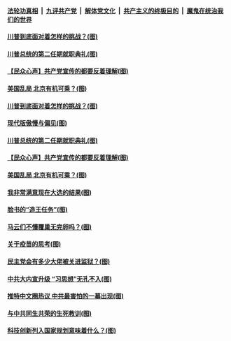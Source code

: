 

####  [法轮功真相](../../../../basic/blob/master/README.md?t=11170202) &nbsp;|&nbsp; [九评共产党](../../../../9ping.md/blob/master/README.md?t=11170202) &nbsp;|&nbsp; [解体党文化](../../../../jtdwh.md/blob/master/README.md?t=11170202)  &nbsp;|&nbsp; [共产主义的终极目的](../../../../gczydzjmd.md/blob/master/README.md?t=11170202) &nbsp;|&nbsp; [魔鬼在统治我们的世界](../../../../mgztzwmdsj.md/blob/master/README.md?t=11170202) 



#### [川普到底面对着怎样的挑战？(图)](../pages/p4/952690.md?t=11170202) 

#### [川普总统的第二任期就职典礼(图)](../pages/p4/952650.md?t=11170202) 

#### [【民众心声】共产党宣传的都要反着理解(图)](../pages/p4/952533.md?t=11170202) 

#### [美国乱局 北京有机可乘？(图)](../pages/p4/952578.md?t=11170202) 




#### [川普到底面对着怎样的挑战？(图)](../pages/p4/952690.md?t=11170202) 

#### [现代版傲慢与偏见(图)](../pages/p4/952689.md?t=11170202) 

#### [川普总统的第二任期就职典礼(图)](../pages/p4/952650.md?t=11170202) 


#### [【民众心声】共产党宣传的都要反着理解(图)](../pages/p4/952533.md?t=11170202) 

#### [美国乱局 北京有机可乘？(图)](../pages/p4/952578.md?t=11170202) 

#### [我非常满意现在大选的结果(图)](../pages/p4/952572.md?t=11170202) 

#### [脸书的“造王任务”(图)](../pages/p4/952614.md?t=11170202) 

#### [马云们不懂覆巢无完卵吗？(图)](../pages/p4/952612.md?t=11170202) 

#### [关于疫苗的思考(图)](../pages/p4/952473.md?t=11170202) 

#### [民主党会有多少大佬被关进监狱？(图)](../pages/p4/952587.md?t=11170202) 



#### [中共大内宣升级 “习思想”无孔不入(图)](../pages/p4/952499.md?t=11170202) 

#### [推特中文圈热议 中共最害怕的一幕出现(图)](../pages/p4/952495.md?t=11170202) 

#### [与中共同生共荣的生死教训(图)](../pages/p4/952493.md?t=11170202) 

#### [科技创新列入国家规划意味着什么？(图)](../pages/p4/952479.md?t=11170202) 

